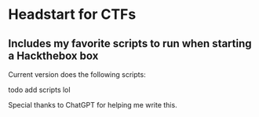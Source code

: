 # Headstart for CTFs

## Includes my favorite scripts to run when starting a Hackthebox box

Current version does the following scripts:

todo add scripts lol


Special thanks to ChatGPT for helping me write this. 